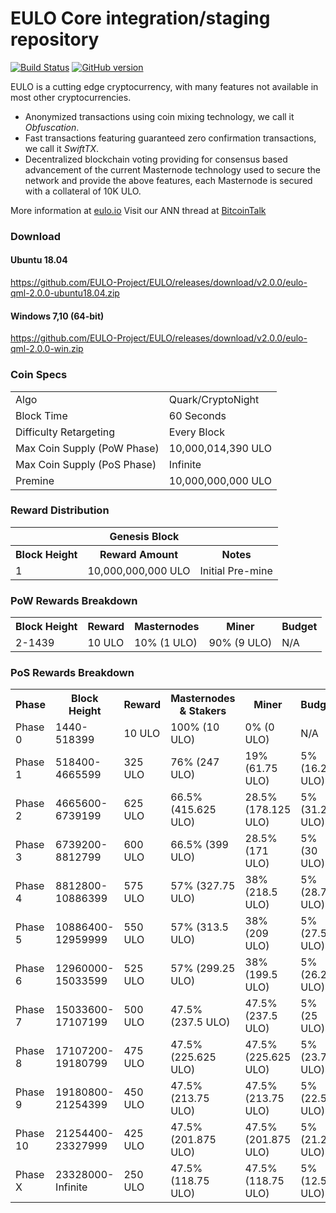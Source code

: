EULO Core integration/staging repository
=====================================

[![Build Status](https://travis-ci.org/EULO-Project/EULO.svg?branch=master)](https://travis-ci.org/EULO-Project/EULO) [![GitHub version](https://badge.fury.io/gh/EULO-Project%2FEULO.svg)](https://badge.fury.io/gh/EULO-Project%2FEULO)

EULO is a cutting edge cryptocurrency, with many features not available in most other cryptocurrencies.
- Anonymized transactions using coin mixing technology, we call it _Obfuscation_.
- Fast transactions featuring guaranteed zero confirmation transactions, we call it _SwiftTX_.
- Decentralized blockchain voting providing for consensus based advancement of the current Masternode
  technology used to secure the network and provide the above features, each Masternode is secured
  with a collateral of 10K ULO.

More information at [eulo.io](http://www.eulo.io) Visit our ANN thread at [BitcoinTalk](http://www.bitcointalk.org/index.php?topic=5080811)

### Download
#### Ubuntu 18.04
https://github.com/EULO-Project/EULO/releases/download/v2.0.0/eulo-qml-2.0.0-ubuntu18.04.zip
#### Windows 7,10 (64-bit)
https://github.com/EULO-Project/EULO/releases/download/v2.0.0/eulo-qml-2.0.0-win.zip

### Coin Specs
<table>
<tr><td>Algo</td><td>Quark/CryptoNight</td></tr>
<tr><td>Block Time</td><td>60 Seconds</td></tr>
<tr><td>Difficulty Retargeting</td><td>Every Block</td></tr>
<tr><td>Max Coin Supply (PoW Phase)</td><td>10,000,014,390 ULO</td></tr>
<tr><td>Max Coin Supply (PoS Phase)</td><td>Infinite</td></tr>
<tr><td>Premine</td><td>10,000,000,000 ULO</td></tr>
</table>

### Reward Distribution

<table>
<th colspan=4>Genesis Block</th>
<tr><th>Block Height</th><th>Reward Amount</th><th>Notes</th></tr>
<tr><td>1</td><td>10,000,000,000 ULO</td><td>Initial Pre-mine</td></tr>
</table>

### PoW Rewards Breakdown

<table>
<th>Block Height</th><th>Reward</th><th>Masternodes</th><th>Miner</th><th>Budget</th>
<tr><td>2-1439</td><td>10 ULO</td><td>10% (1 ULO)</td><td>90% (9 ULO)</td><td>N/A</td></tr>
</table>

### PoS Rewards Breakdown

<table>
<th>Phase</th><th>Block Height</th><th>Reward</th><th>Masternodes & Stakers</th><th>Miner</th><th>Budget</th>
<tr><td>Phase 0</td><td>1440-518399</td><td>10 ULO</td><td>100% (10 ULO)</td><td>0% (0 ULO)</td><td>N/A</td></tr>
<tr><td>Phase 1</td><td>518400-4665599</td><td>325 ULO</td><td>76% (247 ULO)</td><td>19% (61.75 ULO)</td><td>5% (16.25 ULO)</td></tr>
<tr><td>Phase 2</td><td>4665600-6739199</td><td>625 ULO</td><td>66.5% (415.625 ULO)</td><td>28.5% (178.125 ULO)</td><td>5% (31.25 ULO)</td></tr>
<tr><td>Phase 3</td><td>6739200-8812799</td><td>600 ULO</td><td>66.5% (399 ULO)</td><td>28.5% (171 ULO)</td><td>5% (30 ULO)</td></tr>
<tr><td>Phase 4</td><td>8812800-10886399</td><td>575 ULO</td><td>57% (327.75 ULO)</td><td>38% (218.5 ULO)</td><td>5% (28.75 ULO)</td></tr>
<tr><td>Phase 5</td><td>10886400-12959999</td><td>550 ULO</td><td>57% (313.5 ULO)</td><td>38% (209 ULO)</td><td>5% (27.5 ULO)</td></tr>
<tr><td>Phase 6</td><td>12960000-15033599</td><td>525 ULO</td><td>57% (299.25 ULO)</td><td>38% (199.5 ULO)</td><td>5% (26.25 ULO)</td></tr>
<tr><td>Phase 7</td><td>15033600-17107199</td><td>500 ULO</td><td>47.5% (237.5 ULO)</td><td>47.5% (237.5 ULO)</td><td>5% (25 ULO)</td></tr>
<tr><td>Phase 8</td><td>17107200-19180799</td><td>475 ULO</td><td>47.5% (225.625 ULO)</td><td>47.5% (225.625 ULO)</td><td>5% (23.75 ULO)</td></tr>
<tr><td>Phase 9</td><td>19180800-21254399</td><td>450 ULO</td><td>47.5% (213.75 ULO)</td><td>47.5% (213.75 ULO)</td><td>5% (22.5 ULO)</td></tr>
<tr><td>Phase 10</td><td>21254400-23327999</td><td>425 ULO</td><td>47.5% (201.875 ULO)</td><td>47.5% (201.875 ULO)</td><td>5% (21.25 ULO)</td></tr>
<tr><td>Phase X</td><td>23328000-Infinite</td><td>250 ULO</td><td>47.5% (118.75 ULO)</td><td>47.5% (118.75 ULO)</td><td>5% (12.5 ULO)</td></tr>
</table>
